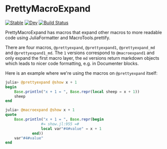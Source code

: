 # PrettyMacroExpand

[![Stable](https://img.shields.io/badge/docs-stable-blue.svg)](https://jkrumbiegel.github.io/PrettyMacroExpand.jl/stable)
[![Dev](https://img.shields.io/badge/docs-dev-blue.svg)](https://jkrumbiegel.github.io/PrettyMacroExpand.jl/dev)
[![Build Status](https://github.com/jkrumbiegel/PrettyMacroExpand.jl/workflows/CI/badge.svg)](https://github.com/jkrumbiegel/PrettyMacroExpand.jl/actions)


PrettyMacroExpand has macros that expand other macros to more readable code using JuliaFormatter and MacroTools.prettify.

There are four macros, `@prettyexpand`, `@prettyexpand1`, `@prettyexpand_md` and `@prettyexpand1_md`. The `1` versions correspond to `@macroexpand1` and only expand the first macro layer, the `md` versions return markdown objects which leads to nicer code formatting, e.g. in Documenter blocks.

Here is an example where we're using the macros on `@prettyexpand` itself:

```julia
julia> @prettyexpand @show x + 1
begin
    Base.println("x + 1 = ", Base.repr(local sheep = x + 1))
    sheep
end

julia> @macroexpand @show x + 1
quote
    Base.println("x + 1 = ", Base.repr(begin
                #= show.jl:955 =#
                local var"#4#value" = x + 1
            end))
    var"#4#value"
end
```